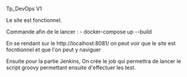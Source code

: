 Tp_DevOps V1

Le site est fonctionnel.

Commande afin de le lancer : - docker-compose up --build

En se rendant sur le http://localhost:8081/ on peut voir que le site est focntionnel et que l'on peut y naviguer


Ensuite pour la partie Jenkins,
On crée le job qui permettra de lancer le script groovy permettant ensuite d'effectuer les test.